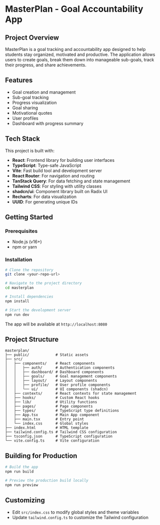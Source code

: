 
# MasterPlan - Goal Accountability App

## Project Overview

MasterPlan is a goal tracking and accountability app designed to help students stay organized, motivated and productive. The application allows users to create goals, break them down into manageable sub-goals, track their progress, and share achievements.

## Features

- Goal creation and management
- Sub-goal tracking
- Progress visualization
- Goal sharing
- Motivational quotes
- User profiles
- Dashboard with progress summary

## Tech Stack

This project is built with:

- **React**: Frontend library for building user interfaces
- **TypeScript**: Type-safe JavaScript
- **Vite**: Fast build tool and development server
- **React Router**: For navigation and routing
- **TanStack Query**: For data fetching and state management
- **Tailwind CSS**: For styling with utility classes
- **shadcn/ui**: Component library built on Radix UI
- **Recharts**: For data visualization
- **UUID**: For generating unique IDs

## Getting Started

### Prerequisites

- Node.js (v16+)
- npm or yarn

### Installation

```sh
# Clone the repository
git clone <your-repo-url>

# Navigate to the project directory
cd masterplan

# Install dependencies
npm install

# Start the development server
npm run dev
```

The app will be available at `http://localhost:8080`

## Project Structure

```
masterplan/
├── public/            # Static assets
├── src/
│   ├── components/    # React components
│   │   ├── auth/      # Authentication components
│   │   ├── dashboard/ # Dashboard components
│   │   ├── goals/     # Goal management components
│   │   ├── layout/    # Layout components
│   │   ├── profile/   # User profile components
│   │   └── ui/        # UI components (shadcn)
│   ├── contexts/      # React contexts for state management
│   ├── hooks/         # Custom React hooks
│   ├── lib/           # Utility functions
│   ├── pages/         # Page components
│   ├── types/         # TypeScript type definitions
│   ├── App.tsx        # Main App component
│   ├── main.tsx       # Entry point
│   └── index.css      # Global styles
├── index.html         # HTML template
├── tailwind.config.ts # Tailwind CSS configuration
├── tsconfig.json      # TypeScript configuration
└── vite.config.ts     # Vite configuration
```

## Building for Production

```sh
# Build the app
npm run build

# Preview the production build locally
npm run preview
```

## Customizing

- Edit `src/index.css` to modify global styles and theme variables
- Update `tailwind.config.ts` to customize the Tailwind configuration
